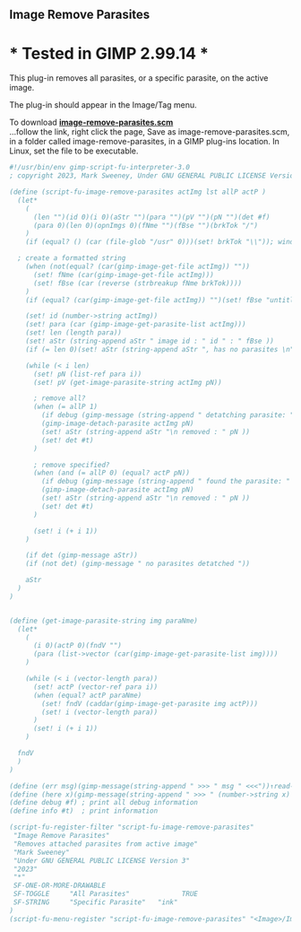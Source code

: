## Image Remove Parasites

# * Tested in GIMP 2.99.14 *

This plug-in removes all parasites, or a specific parasite, on the active image.
  
The plug-in should appear in the Image/Tag menu.  
  
To download [**image-remove-parasites.scm**](https://raw.githubusercontent.com/script-fu/script-fu.github.io/main/plug-ins/image-remove-parasites/image-remove-parasites.scm)  
...follow the link, right click the page, Save as image-remove-parasites.scm, in a folder called image-remove-parasites, in a GIMP plug-ins location.  In Linux, set the file to be executable.
   
   
```scheme
#!/usr/bin/env gimp-script-fu-interpreter-3.0
; copyright 2023, Mark Sweeney, Under GNU GENERAL PUBLIC LICENSE Version 3"

(define (script-fu-image-remove-parasites actImg lst allP actP )
  (let*
    (
      (len "")(id 0)(i 0)(aStr "")(para "")(pV "")(pN "")(det #f)
      (para 0)(len 0)(opnImgs 0)(fNme "")(fBse "")(brkTok "/")
    )
    (if (equal? () (car (file-glob "/usr" 0)))(set! brkTok "\\")); windows OS

  ; create a formatted string
    (when (not(equal? (car(gimp-image-get-file actImg)) ""))
      (set! fNme (car(gimp-image-get-file actImg)))
      (set! fBse (car (reverse (strbreakup fNme brkTok))))
    )
    (if (equal? (car(gimp-image-get-file actImg)) "")(set! fBse "untitled"))

    (set! id (number->string actImg))
    (set! para (car (gimp-image-get-parasite-list actImg)))
    (set! len (length para))
    (set! aStr (string-append aStr " image id : " id " : " fBse ))
    (if (= len 0)(set! aStr (string-append aStr ", has no parasites \n")))

    (while (< i len)
      (set! pN (list-ref para i))
      (set! pV (get-image-parasite-string actImg pN))

      ; remove all?
      (when (= allP 1)
        (if debug (gimp-message (string-append " detatching parasite: " pN)))
        (gimp-image-detach-parasite actImg pN)
        (set! aStr (string-append aStr "\n removed : " pN ))
        (set! det #t)
      )

      ; remove specified?
      (when (and (= allP 0) (equal? actP pN))
        (if debug (gimp-message (string-append " found the parasite: " pN )))
        (gimp-image-detach-parasite actImg pN)
        (set! aStr (string-append aStr "\n removed : " pN ))
        (set! det #t)
      )

      (set! i (+ i 1))
    )

    (if det (gimp-message aStr))
    (if (not det) (gimp-message " no parasites detatched "))

    aStr
  )
)


(define (get-image-parasite-string img paraNme)
  (let*
    (
      (i 0)(actP 0)(fndV "")
      (para (list->vector (car(gimp-image-get-parasite-list img))))
    )

    (while (< i (vector-length para))
      (set! actP (vector-ref para i))
      (when (equal? actP paraNme)
        (set! fndV (caddar(gimp-image-get-parasite img actP)))
        (set! i (vector-length para))
      )
      (set! i (+ i 1))
    )

  fndV
  )
)

(define (err msg)(gimp-message(string-append " >>> " msg " <<<"))↑read-warning↑)
(define (here x)(gimp-message(string-append " >>> " (number->string x) " <<<")))
(define debug #f) ; print all debug information
(define info #t)  ; print information

(script-fu-register-filter "script-fu-image-remove-parasites"
 "Image Remove Parasites" 
 "Removes attached parasites from active image"
 "Mark Sweeney"
 "Under GNU GENERAL PUBLIC LICENSE Version 3"
 "2023"
 "*"
 SF-ONE-OR-MORE-DRAWABLE
 SF-TOGGLE     "All Parasites"             TRUE
 SF-STRING     "Specific Parasite"   "ink"
)
(script-fu-menu-register "script-fu-image-remove-parasites" "<Image>/Image/Tag")

```